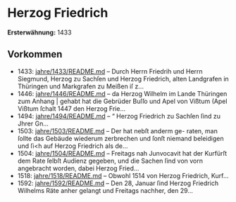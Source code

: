 # Herzog Friedrich

**Ersterwähnung:** 1433

## Vorkommen
- 1433: [jahre/1433/README.md](../jahre/1433/README.md) – Durch Herrn Friedrih und Herrn Siegmund, Herzog
zu Sachſen und Herzog Friedrich, alten Landgrafen in
Thüringen und Markgrafen zu Meißen iſ z...
- 1446: [jahre/1446/README.md](../jahre/1446/README.md) – da Herzog Wilhelm im Lande Thüringen zum Anhang |
gehabt hat die Gebrüder Buſſo und Apel von Vißtum
(Apel Vißtum ſchalt 1447 den Herzog Frie...
- 1494: [jahre/1494/README.md](../jahre/1494/README.md) – “ Herzog Friedrich zu Sachſen ſind zu Jhrer Gn...
- 1503: [jahre/1503/README.md](../jahre/1503/README.md) – Der hat nebſt anderm ge-
raten, man ſollte das Gebäude wiederum zerbrechen und
ſonſt niemand beleidigen und ſi<h auf Herzog Friedrich
als de...
- 1504: [jahre/1504/README.md](../jahre/1504/README.md) – Freitags nah Junvocavit hat der Kurfürſt dem Rate
ſelbſt Audienz gegeben, und die Sachen ſind von vorn
angebracht worden, dabei Herzog Fried...
- 1518: [jahre/1518/README.md](../jahre/1518/README.md) – Obwohl 1514 von Herzog Friedrich, Kurf...
- 1592: [jahre/1592/README.md](../jahre/1592/README.md) – Den 28, Januar ſind Herzog Friedrich Wilhelms Räte
anher gelangt und Freitags nachher, den 29...

